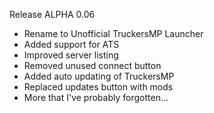 Release ALPHA 0.06

- Rename to Unofficial TruckersMP Launcher
- Added support for ATS
- Improved server listing
- Removed unused connect button
- Added auto updating of TruckersMP
- Replaced updates button with mods
- More that I've probably forgotten...